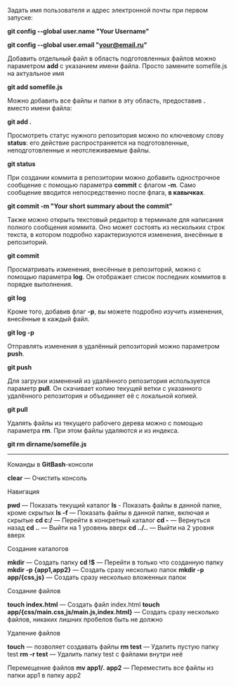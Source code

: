 Задать имя пользователя и адрес электронной почты при первом запуске:

**git config --global user.name "Your Username"**

**git config --global user.email "your@email.ru"**


Добавить отдельный файл в область подготовленных файлов
можно параметром **add** с указанием имени файла.
Просто замените somefile.js на актуальное имя

**git add somefile.js**


Можно добавить все файлы и папки в эту область,
предоставив **.** вместо имени файла:

**git add .**


Просмотреть статус нужного репозитория можно по ключевому слову **status**:
его действие распространяется на подготовленные, неподготовленные и неотслеживаемые файлы.

**git status**


При создании коммита в репозитории можно добавить однострочное сообщение с помощью
параметра **commit** с флагом **-m**. Само сообщение вводится непосредственно
после флага, **в кавычках**.

**git commit -m "Your short summary about the commit"**


Также можно открыть текстовый редактор в терминале для написания полного сообщения
коммита. Оно может состоять из нескольких строк текста, в котором подробно характеризуются
изменения, внесённые в репозиторий.

**git commit**


Просматривать изменения, внесённые в репозиторий, можно с помощью параметра **log**.
Он отображает список последних коммитов в порядке выполнения.

**git log**


Кроме того, добавив флаг **-p**, вы можете подробно изучить изменения, внесённые в каждый файл.

**git log -p**


Отправлять изменения в удалённый репозиторий можно параметром **push**.

**git push**


Для загрузки изменений из удалённого репозитория используется параметр **pull**. Он скачивает
копию текущей ветки с указанного удалённого репозитория и объединяет её с локальной копией.

**git pull**


Удалять файлы из текущего рабочего дерева можно с помощью параметра **rm**.
При этом файлы удаляются и из индекса.

**git rm dirname/somefile.js**

___
Команды в **GitBash**-консоли

**clear** — Очистить консоль

Навигация

**pwd** — Показать текущий каталог
**ls** - Показать файлы в данной папке, кроме скрытых
**ls -f** — Показать файлы в данной папке, включая и скрытые
**cd c:/** — Перейти в конкретный каталог
**cd -** — Вернуться назад
**cd ..** — Выйти на 1 уровень вверх
**cd ../..** — Выйти на 2 уровня вверх

Создание каталогов

**mkdir** — Создать папку
**cd !$** — Перейти в только что созданную папку
**mkdir -p {app1,app2}** — Создать сразу несколько папок
**mkdir -p app/{css,js}** — Создать сразу несколько вложенных папок

Создание файлов

**touch index.html** — Создать файл index.html
**touch app/{css/main.css,js/main.js,index.html}** — Создать сразу несколько файлов, никаких лишних пробелов быть не должно

Удаление файлов

**touch** — позволяет создавать файлы
**rm test** — Удалить пустую папку test
**rm -r test** — Удалить папку test с файлами внутри неё

Перемещение файлов
**mv app1/*.* app2** — Переместить все файлы из папки app1 в папку app2
